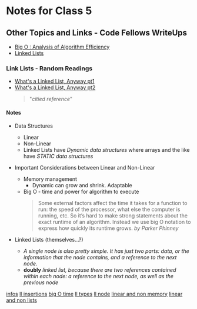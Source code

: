 # Notes for Class 5

## Other Topics and Links - Code Fellows WriteUps

* [Big O : Analysis of Algorithm Efficiency](https://codefellows.github.io/common_curriculum/data_structures_and_algorithms/Code_401/class-05/resources/big_oh.html)
* [Linked Lists](https://codefellows.github.io/common_curriculum/data_structures_and_algorithms/Code_401/class-05/resources/singly_linked_list.html)

### Link Lists - Random Readings

* [What's a Linked List, Anyway pt1](https://medium.com/basecs/whats-a-linked-list-anyway-part-1-d8b7e6508b9d)
* [What's a Linked List, Anyway pt2](https://medium.com/basecs/whats-a-linked-list-anyway-part-2-131d96f71996)
  > "_citied reference_"

#### Notes

* Data Structures
  * Linear
  * Non-Linear
  * Linked Lists have _Dynamic data structures_ where arrays and the like have _STATIC data structures_

* Important Considerations between Linear and Non-Linear
  * Memory management
    * Dynamic can grow and shrink. Adaptable
  * Big O - time and power for algorithm to execute
    > Some external factors affect the time it takes for a function to run: the speed of the processor, what else the computer is running, etc. So it’s hard to make strong statements about the exact runtime of an algorithm. Instead we use big O notation to express how quickly its runtime grows. _by Parker Phinney_

* Linked Lists (themselves...?)
  * _A single node is also pretty simple. It has just two parts: data, or the information that the node contains, and a reference to the next node._
  * **doubly** _linked list, because there are two references contained within each node: a reference to the next node, as well as the previous node_

[infos](./img/infos.jpeg)
[ll insertions](./img/ll%20insertions.jpeg)
[big O time](./img/big%20O%20time.jpeg)
[ll types](./img/ll%20types.jpeg)
[ll node](./img/ll%20node.jpeg)
[linear and non memory](./img/linear%20and%20non%20memory.jpeg)
[linear and non lists](./img/linear%20and%20non%20lists.jpeg)
